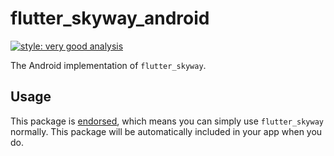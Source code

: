 # flutter_skyway_android

[![style: very good analysis][very_good_analysis_badge]][very_good_analysis_link]

The Android implementation of `flutter_skyway`.

## Usage

This package is [endorsed][endorsed_link], which means you can simply use `flutter_skyway`
normally. This package will be automatically included in your app when you do.

[endorsed_link]: https://flutter.dev/docs/development/packages-and-plugins/developing-packages#endorsed-federated-plugin
[very_good_analysis_badge]: https://img.shields.io/badge/style-very_good_analysis-B22C89.svg
[very_good_analysis_link]: https://pub.dev/packages/very_good_analysis